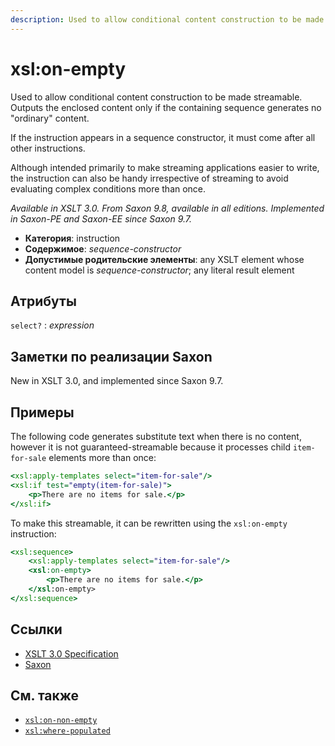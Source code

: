 ```yaml
---
description: Used to allow conditional content construction to be made streamable
---
```


# xsl:on-empty

Used to allow conditional content construction to be made streamable. Outputs the enclosed content only if the containing sequence generates no "ordinary" content.

If the instruction appears in a sequence constructor, it must come after all other instructions.

Although intended primarily to make streaming applications easier to write, the instruction can also be handy irrespective of streaming to avoid evaluating complex conditions more than once.

_Available in XSLT 3.0. From Saxon 9.8, available in all editions. Implemented in Saxon-PE and Saxon-EE since Saxon 9.7._

-   **Категория**: instruction
-   **Содержимое**: _sequence-constructor_
-   **Допустимые родительские элементы**: any XSLT element whose content model is _sequence-constructor_; any literal result element

## Атрибуты

`select?`
: _expression_

## Заметки по реализации Saxon

New in XSLT 3.0, and implemented since Saxon 9.7.

## Примеры

The following code generates substitute text when there is no content, however it is not guaranteed-streamable because it processes child `item-for-sale` elements more than once:

```xslt
<xsl:apply-templates select="item-for-sale"/>
<xsl:if test="empty(item-for-sale)">
    <p>There are no items for sale.</p>
</xsl:if>
```

To make this streamable, it can be rewritten using the `xsl:on-empty` instruction:

```xslt
<xsl:sequence>
    <xsl:apply-templates select="item-for-sale"/>
    <xsl:on-empty>
        <p>There are no items for sale.</p>
    </xsl:on-empty>
</xsl:sequence>
```

## Ссылки

-   [XSLT 3.0 Specification](http://www.w3.org/TR/xslt-30/#element-on-empty)
-   [Saxon](https://www.saxonica.com/html/documentation/xsl-elements/on-empty.html)

## См. также

-   [`xsl:on-non-empty`](xsl-on-non-empty.md)
-   [`xsl:where-populated`](xsl-where-populated.md)
